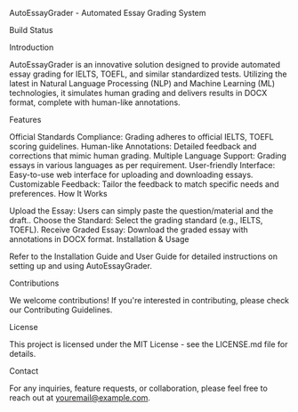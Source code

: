 AutoEssayGrader - Automated Essay Grading System

Build Status

Introduction

AutoEssayGrader is an innovative solution designed to provide automated essay grading for IELTS, TOEFL, and similar standardized tests. Utilizing the latest in Natural Language Processing (NLP) and Machine Learning (ML) technologies, it simulates human grading and delivers results in DOCX format, complete with human-like annotations.

Features

Official Standards Compliance: Grading adheres to official IELTS, TOEFL scoring guidelines.
Human-like Annotations: Detailed feedback and corrections that mimic human grading.
Multiple Language Support: Grading essays in various languages as per requirement.
User-friendly Interface: Easy-to-use web interface for uploading and downloading essays.
Customizable Feedback: Tailor the feedback to match specific needs and preferences.
How It Works

Upload the Essay: Users can simply paste the question/material and the draft..
Choose the Standard: Select the grading standard (e.g., IELTS, TOEFL).
Receive Graded Essay: Download the graded essay with annotations in DOCX format.
Installation & Usage

Refer to the Installation Guide and User Guide for detailed instructions on setting up and using AutoEssayGrader.

Contributions

We welcome contributions! If you're interested in contributing, please check our Contributing Guidelines.

License

This project is licensed under the MIT License - see the LICENSE.md file for details.

Contact

For any inquiries, feature requests, or collaboration, please feel free to reach out at youremail@example.com.
